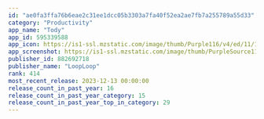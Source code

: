 ```yaml
---
id: "ae0fa3ffa76b6eae2c31ee1dcc05b3303a7fa40f52ea2ae7fb7a255789a55d33"
category: "Productivity"
app_name: "Tody"
app_id: 595339588
app_icon: https://is1-ssl.mzstatic.com/image/thumb/Purple116/v4/ed/11/13/ed111395-ca74-197c-c0e4-33fddbfcecd9/AppIcon-0-1x_U007emarketing-0-7-0-85-220.png/1024x1024bb.png
app_screenshot: https://is1-ssl.mzstatic.com/image/thumb/PurpleSource112/v4/7e/de/9c/7ede9ca8-0fe6-fa0b-26d2-0fe0d7bb78bc/4c966db5-6ec1-4b89-817e-a46bab314a56_Artboard_1.png/1242x2688bb.png
publisher_id: 882692718
publisher_name: "LoopLoop"
rank: 414
most_recent_release: 2023-12-13 00:00:00
release_count_in_past_year: 16
release_count_in_past_year_category: 15
release_count_in_past_year_top_in_category: 29
---
```

